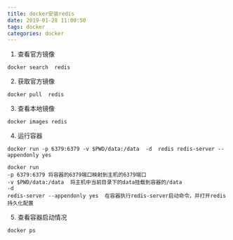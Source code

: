 ```yaml
---
title: docker安装redis
date: 2019-01-28 11:00:50
tags: docker
categories: docker
---
```

1. 查看官方镜像
```
docker search  redis
```
2. 获取官方镜像
```
docker pull  redis
```
3. 查看本地镜像
```
docker images redis
```
4. 运行容器
```
docker run -p 6379:6379 -v $PWD/data:/data  -d  redis redis-server --appendonly yes

docker run 
-p 6379:6379 将容器的6379端口映射到主机的6379端口
-v $PWD/data:/data  将主机中当前目录下的data挂载到容器的/data
-d 
redis-server --appendonly yes  在容器执行redis-server启动命令，并打开redis持久化配置
```
5. 查看容器启动情况
```
docker ps
```
